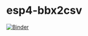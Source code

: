 # esp4-bbx2csv
[![Binder](https://mybinder.org/badge_logo.svg)](https://mybinder.org/v2/gh/FWF-ESP-4/esp4-bbx2csv/HEAD)
